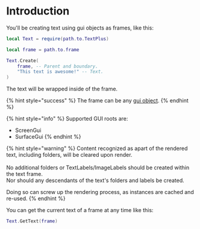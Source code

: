 # Introduction

You'll be creating text using gui objects as frames, like this:

```lua
local Text = require(path.to.TextPlus)

local frame = path.to.frame

Text.Create(
	frame, -- Parent and boundary.
	"This text is awesome!" -- Text.
)
```

The text will be wrapped inside of the frame.

{% hint style="success" %}
The frame can be any [gui object](https://create.roblox.com/docs/reference/engine/classes/GuiObject).
{% endhint %}



{% hint style="info" %}
Supported GUI roots are:

* ScreenGui
* SurfaceGui
{% endhint %}



{% hint style="warning" %}
Content recognized as apart of the rendered text, including folders, will be cleared upon render.\
\
No additional folders or TextLabels/ImageLabels should be created within the text frame.\
Nor should any descendants of the text's folders and labels be created.

Doing so can screw up the rendering process, as instances are cached and re-used.
{% endhint %}



You can get the current text of a frame at any time like this:

```lua
Text.GetText(frame)
```
